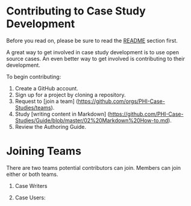 # Contributing to Case Study Development

Before you read on, please be sure to read the [README](https://github.com/PHI-Case-Studies/Guide/blob/master/README.md) section first.

A great way to get involved in case study development is to use open source cases. An even better way to get involved is contributing to their development. 

To begin contributing:

1. Create a GitHub account.
2. Sign up for a project by cloning a repository.
3. Request to [join a team] (https://github.com/orgs/PHI-Case-Studies/teams).
4. Study [writing content in Markdown] (https://github.com/PHI-Case-Studies/Guide/blob/master/02%20Markdown%20How-to.md).
5. Review the Authoring Guide.

# Joining Teams

There are two teams potential contributors can join. Members can join either or both teams.

1. Case Writers

2. Case Users:
